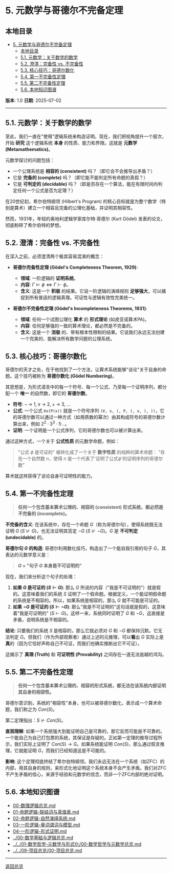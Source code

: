 # 5. 元数学与哥德尔不完备定理

## 本地目录

- [5. 元数学与哥德尔不完备定理](#5-元数学与哥德尔不完备定理)
  - [本地目录](#本地目录)
  - [5.1. 元数学：关于数学的数学](#51-元数学关于数学的数学)
  - [5.2. 澄清：完备性 vs. 不完备性](#52-澄清完备性-vs-不完备性)
  - [5.3. 核心技巧：哥德尔数化](#53-核心技巧哥德尔数化)
  - [5.4. 第一不完备性定理](#54-第一不完备性定理)
  - [5.5. 第二不完备性定理](#55-第二不完备性定理)
  - [5.6. 本地知识图谱](#56-本地知识图谱)

**版本**: 1.0
**日期**: 2025-07-02

---

## 5.1. 元数学：关于数学的数学

至此，我们一直在"使用"逻辑系统来构造证明。现在，我们把视角提升一个层次，开始 **研究** 这个逻辑系统 **本身** 的性质、能力和界限。这就是 **元数学 (Metamathematics)**。

元数学探讨的问题包括：

- 一个公理系统是 **相容的 (consistent)** 吗？（即它会不会推导出矛盾？）
- 它是 **完备的 (complete)** 吗？（即它能不能判定所有命题的真假？）
- 它是 **可判定的 (decidable)** 吗？（即是否存在一个算法，能在有限时间内判定任何一个公式是否为定理？）

在20世纪初，希尔伯特纲领 (Hilbert's Program) 的核心目标就是为整个数学（特别是算术）建立一个相容且完备的公理化基础，并证明其相容性。

然而，1931年，年轻的奥地利逻辑学家库尔特·哥德尔 (Kurt Gödel) 发表的论文，彻底粉碎了希尔伯特的梦想。

## 5.2. 澄清：完备性 vs. 不完备性

在深入之前，必须澄清两个极其容易混淆的概念：

- **哥德尔完备性定理 (Gödel's Completeness Theorem, 1929)**:
  - **领域**: 一阶逻辑的 **证明系统**。
  - **内容**: $\Gamma \models \phi \iff \Gamma \vdash \phi$。
  - **含义**: 这是一个 **积极** 的结果。它说一阶逻辑的演绎规则 **足够强大**，可以捕捉到所有普适的逻辑真理。可证性与逻辑有效性完美统一。

- **哥德尔不完备性定理 (Gödel's Incompleteness Theorems, 1931)**:
  - **领域**: 任何一个试图公理化 **算术** 的 **形式理论** (如皮亚诺算术PA)。
  - **内容**: 任何足够强的一致的算术理论，都必然是不完备的。
  - **含义**: 这是一个 **消极** 的、带有根本性限制的结果。它说我们永远无法创建一个完美的、能解决所有数学问题的公理系统。

## 5.3. 核心技巧：哥德尔数化

哥德尔的天才之处，在于他找到了一个方法，让算术系统能够"谈论"关于自身的命题。这个技巧被称为 **哥德尔数化 (Gödel Numbering)**。

其思想是，为形式语言中的每一个符号、每一个公式、乃至每一个证明序列，都分配一个 **唯一** 的自然数，即它的 **哥德尔数**。

- **符号**: `¬` -> 1, `∀` -> 2, `x` -> 3, ...
- **公式**: 一个公式 `∀x(P(x))` 就是一个符号序列 `(∀, x, (, P, (, x, ), ))`，它的哥德尔数可以通过一种方式（如用质数的幂次）由其构成符号的哥德尔数计算出来，例如 $2^2 \cdot 3^3 \cdot 5^...$。
- **证明**: 一个证明是一个公式序列，它的哥德尔数也可以被计算出来。

通过这种方式，一个关于 **公式性质** 的元数学命题，例如：
> "公式 $\phi$ 是可证的"
被转化成了一个关于 **数字性质** 的纯粹的算术命题：
> "存在一个自然数 $n$，使得 $n$ 是一个代表了'证明了公式$\phi$'的证明序列的哥德尔数"

算术就这样获得了谈论自身可证明性的能力。

## 5.4. 第一不完备性定理

> **任何一个包含基本算术公理的、相容的 (consistent) 形式系统，都必然是不完备的 (incomplete)。**

**不完备的含义**: 在该系统中，存在一个命题 $G$（称为哥德尔句），使得系统既无法证明 $G$ ($S \not\vdash G$)，也无法证明其否定 $\neg G$ ($S \not\vdash \neg G$)。$G$ 是 **不可判定 (undecidable)** 的。

**哥德尔句 $G$ 的构造**:
哥德尔利用数化技巧，构造出了一个能自我引用的句子 $G$，其表达的元数学意义是：
> **$G$ = "句子 $G$ 本身是不可证明的"**

现在，我们来分析这个句子的处境：

1. **如果 $G$ 是可证的 ($S \vdash G$)**: 那么 $G$ 所说的内容（"我是不可证明的"）就是假的。这意味着我们的系统 $S$ 证明了一个假命题。根据定义，一个能证明假命题的系统是不相容的。所以，如果系统是相容的，那么 $G$ 就不可能是可证的。
2. **如果 $\neg G$ 是可证的 ($S \vdash \neg G$)**: 那么"我是不可证明的"这句话就是假的，这意味着"我是可证明的" ($S \vdash G$)。这样一来，系统同时证明了 $G$ 和 $\neg G$，这直接是矛盾，说明系统是不相容的。

**结论**: 只要我们的系统 $S$ 是相容的，那么它就必须对 $G$ 和 $\neg G$ 都保持沉默。它无法判定 $G$。但我们（作为外部观察者）通过上述的元推理，可以**看**出 $G$ 实际上是**真**的（因为它恰好声称自己不可证，而我们也确实推断出它不可证）。

这揭示了 **真理 (Truth)** 和 **可证明性 (Provability)** 之间存在一道无法逾越的鸿沟。

## 5.5. 第二不完备性定理

> **任何一个包含基本算术公理的、相容的形式系统，都无法在该系统内部证明其自身的相容性。**

哥德尔意识到，系统的"相容性"本身，也可以被哥德尔数化，表示成一个算术命题，我们称之为 $Con(S)$。

第二定理指出：$S \not\vdash Con(S)$。

**直观理解**: 如果一个系统强大到能证明自己是可靠的，那它反而可能是不可靠的。一个能自己为自己打包票的系统，其保证是存疑的。正如第一定理的推导过程所示，我们实际上证明了 $Con(S) \to G$。如果系统能证明 $Con(S)$，那么通过假言推理，它就能证明 $G$，而我们已经知道这是不可能的。

**影响**: 这个定理彻底终结了希尔伯特纲领。我们永远无法在一个系统（如ZFC）的内部，用其自身的规则，来形式化地证明这个系统本身不会产生矛盾。我们对ZFC不产生矛盾的信心，来源于经验和元数学的信念，而非一个ZFC内部的绝对证明。

## 5.6. 本地知识图谱

- [00-数理逻辑总览.md](./00-数理逻辑总览.md)
- [01-命题逻辑-联结词与真值表.md](./01-命题逻辑-联结词与真值表.md)
- [02-命题逻辑-自然演绎系统.md](./02-命题逻辑-自然演绎系统.md)
- [03-一阶逻辑-量词谓词与模型.md](./03-一阶逻辑-量词谓词与模型.md)
- [04-一阶逻辑-形式证明.md](./04-一阶逻辑-形式证明.md)
- [../00-数学基础与逻辑总览.md](../00-数学基础与逻辑总览.md)
- [../../01-数学哲学-元数学与形式化/00-数学哲学与元数学总览.md](../../01-数学哲学-元数学与形式化/00-数学哲学与元数学总览.md)
- [../../09-项目总览/00-项目总览.md](../../09-项目总览/00-项目总览.md)

---

[返回总览](./00-数理逻辑总览.md)
